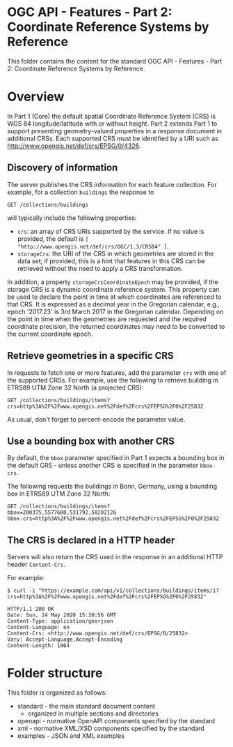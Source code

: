 # OGC API - Features - Part 2: Coordinate Reference Systems by Reference

This folder contains the content for the standard OGC API - Features - Part 2: Coordinate Reference Systems by Reference.

# Overview

In Part 1 (Core) the default spatial Coordinate Reference System (CRS) is WGS 84 longitude/latitude with or without height. Part 2 extends Part 1 to support presenting geometry-valued properties in a response document in additional CRSs. Each supported CRS must be identified by a URI such as http://www.opengis.net/def/crs/EPSG/0/4326.

## Discovery of information

The server publishes the CRS information for each feature collection. For example, for a collection `buildings` the response to

```
GET /collections/buildings
```

will typically include the following properties:

* `crs`: an array of CRS URIs supported by the service. If no value is provided, the default is `[ "http://www.opengis.net/def/crs/OGC/1.3/CRS84" ]`.
* `storageCrs`: the URI of the CRS in which geometries are stored in the data set; if provided, this is a hint that features in this CRS can be retrieved without the need to apply a CRS transformation.

In addition, a property `storageCrsCoordinateEpoch` may be provided, if the storage CRS is a dynamic coordinate reference system. This property can be used to declare the point in time at which coordinates are referenced to that CRS. It is expressed as a decimal year in the Gregorian calendar, e.g., epoch '2017.23' is 3rd March 2017 in the Gregorian calendar. Depending on the point in time when the geometries are requested and the required coordinate precision, the returned coordinates may need to be converted to the current coordinate epoch.

## Retrieve geometries in a specific CRS

In requests to fetch one or more features, add the parameter `crs` with one of the supported CRSs. For example, use the following to retrieve building in ETRS89 UTM Zone 32 North (a projected CRS):

```
GET /collections/buildings/items?
crs=http%3A%2F%2Fwww.opengis.net%2Fdef%2Fcrs%2FEPSG%2F0%2F25832
```

As usual, don't forget to percent-encode the parameter value.

## Use a bounding box with another CRS

By default, the `bbox` parameter specified in Part 1 expects a bounding box in the default CRS - unless another CRS is specified in the parameter `bbox-crs`.

The following requests the buildings in Bonn, Germany, using a bounding box in ETRS89 UTM Zone 32 North:

```
GET /collections/buildings/items?
bbox=280375,5577680,531792,5820212&
bbox-crs=http%3A%2F%2Fwww.opengis.net%2Fdef%2Fcrs%2FEPSG%2F0%2F25832
```

## The CRS is declared in a HTTP header

Servers will also return the CRS used in the response in an additional HTTP header `Content-Crs`.

For example:

```
$ curl -i "https://example.com/api/v1/collections/buildings/items/1?crs=http%3A%2F%2Fwww.opengis.net%2Fdef%2Fcrs%2FEPSG%2F0%2F25832"

HTTP/1.1 200 OK
Date: Sun, 24 May 2020 15:30:56 GMT
Content-Type: application/geo+json
Content-Language: en
Content-Crs: <http://www.opengis.net/def/crs/EPSG/0/25832>
Vary: Accept-Language,Accept-Encoding
Content-Length: 1064
```

# Folder structure

This folder is organized as follows:

* standard - the main standard document content
  - organized in multiple sections and directories
* openapi - normative OpenAPI components specified by the standard
* xml - normative XML/XSD components specified by the standard
* examples - JSON and XML examples
